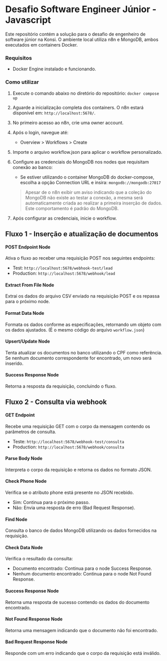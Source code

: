 # Desafio Software Engineer Júnior - Javascript

Este repositório contém a solução para o desafio de engenheiro de software júnior na Konsi. O ambiente local utiliza n8n e MongoDB, ambos executados em containers Docker.
### Requisitos
  - Docker Engine instalado e funcionando.

### Como utilizar
  1. Execute o comando abaixo no diretório do repositório:
```docker compose up```

2. Aguarde a inicialização completa dos containers. O n8n estará disponível em:
`http://localhost:5678/`.

3. No primeiro acesso ao n8n, crie uma owner account.

4. Após o login, navegue até:
    - Overview > Workflows > Create

5. Importe o arquivo workflow.json para aplicar o workflow personalizado.

6. Configure as credenciais do MongoDB nos nodes que requisitam conexão ao banco:
    - Se estiver utilizando o container MongoDB do docker-compose, escolha a opção Connection URL e insira:
      ```mongodb://mongodb:27017```
    > Apesar de o n8n exibir um aviso indicando que a coleção do MongoDB não existe ao testar a conexão, a mesma será automaticamente criada ao realizar a primeira inserção de dados. Este comportamento é padrão do MongoDB.

7. Após configurar as credenciais, inicie o workflow.

## Fluxo 1 - Inserção e atualização de documentos

#### POST Endpoint Node
Ativa o fluxo ao receber uma requisição POST nos seguintes endpoints:
- Test: `http://localhost:5678/webhook-test/lead`
- Production: `http://localhost:5678/webhook/lead`
#### Extract From File Node
Extrai os dados do arquivo CSV enviado na requisição POST e os repassa para o próximo node.
#### Format Data Node
Formata os dados conforme as especificações, retornando um objeto com os dados ajustados. (È o mesmo código do arquivo `workflow.json`)
#### Upsert/Update Node
Tenta atualizar os documentos no banco utilizando o CPF como referência. \
Se nenhum documento correspondente for encontrado, um novo será inserido.
#### Success Response Node
Retorna a resposta da requisição, concluindo o fluxo.

## Fluxo 2 - Consulta via webhook
#### GET Endpoint

Recebe uma requisição GET com o corpo da mensagem contendo os parâmetros de consulta.

- Teste: `http://localhost:5678/webhook-test/consulta`
- Production: `http://localhost:5678/webhook/consulta`
#### Parse Body Node

Interpreta o corpo da requisição e retorna os dados no formato JSON.

#### Check Phone Node

Verifica se o atributo phone está presente no JSON recebido.
- Sim: Continua para o próximo passo.
- Não: Envia uma resposta de erro (Bad Request Response).

#### Find Node

Consulta o banco de dados MongoDB utilizando os dados fornecidos na requisição.

#### Check Data Node

Verifica o resultado da consulta:

- Documento encontrado: Continua para o node Success Response.
- Nenhum documento encontrado: Continua para o node Not Found Response.

#### Success Response Node

Retorna uma resposta de sucesso contendo os dados do documento encontrado.
#### Not Found Response Node

Retorna uma mensagem indicando que o documento não foi encontrado.

#### Bad Request Response Node

Responde com um erro indicando que o corpo da requisição está inválido.